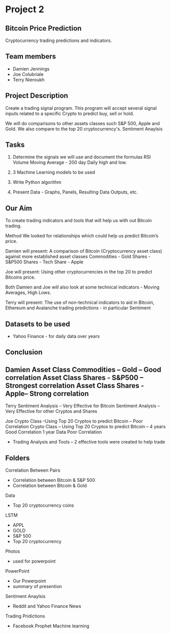 # Project 2

## Bitcoin Price Prediction

Cryptocurrency trading predictions and indicators.



## Team members

- Damien Jennings
- Joe Colubriale 
- Terry Nieroukh

## Project Description

Create a trading signal program. This program will accept several signal inputs related to a specific Crypto to predict buy, sell or hold.

We will do comparisons to other assets classes such S&P 500, Apple and Gold.
We also compare to the top 20 cryptocurrency's.
Sentiment Anaylsis


## Tasks

1. Determine the signals we will use and document the formulas
RSI
Volume
Moving Average  - 200 day
Daily high and low.

2. 3 Machine Learning models to be used

3. Write Python algorithm

4. Present Data - Graphs, Panels, Resulting Data Outputs, etc.

## Our Aim
To create trading indicators and tools that will help us with out Bitcoin trading.

Method
We looked for relationships which could help us predict Bitcoin’s price.

Damien will present:
A comparison of Bitcoin (Cryptocurrency asset class) against more established asset classes
Commodities - Gold
Shares - S&P500
Shares - Tech Share - Apple

Joe will present:
Using other cryptocurrencies in the top 20 to predict Bitcoins price.

Both Damien and Joe will also look at some technical indicators - Moving Averages, High Lows.

Terry will present:
The use of non-technical indicators to aid in Bitcoin, Ethereum and Avalanche trading predictions - in particular Sentiment


## Datasets to be used

 - Yahoo Finance - for daily data over years

## Conclusion

Damien
 Asset Class Commodities – Gold – Good correlation
 Asset Class Shares - S&P500 – Strongest correlation
 Asset Class Shares - Apple– Strong correlation
 -
 Terry
 Sentiment Analysis – Very Effective for Bitcoin
 Sentiment Analysis – Very Effective for other Cryptos and Shares
 
Joe
 Crypto Class –Using Top 20 Cryptos to predict Bitcoin – Poor Correlation
Crypto Class – Using Top 20 Cryptos to predict Bitcoin –
 4 years Good Correlation
1 year Data Poor Correlation

 - Trading Analysis and Tools – 2 effective tools were created to help trade

## Folders

Correlation Between Pairs
- Correlation between Bitcoin & S&P 500
- Correlation between Bitcoin & Gold

 Data
- Top 20 cryptocurrency coins

LSTM
- APPL
- GOLD
- S&P 500
- Top 20 cryptocurrency 

Photos
- used for powerpoint

PowerPoint
- Our Powerpoint
- summary of presention

Sentiment Anaylsis
- Reddit and Yahoo Finance News
 

Trading Pridictions
- Facebook Prophet Machine learning






























